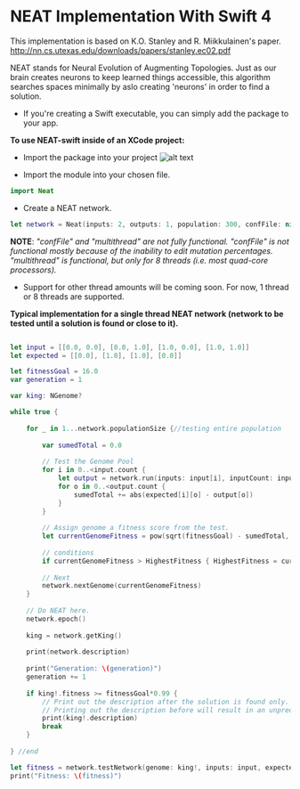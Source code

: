 # NEAT Implementation With Swift 4

This implementation is based on K.O. Stanley and R. Miikkulainen's paper.
  http://nn.cs.utexas.edu/downloads/papers/stanley.ec02.pdf
  
NEAT stands for Neural Evolution of Augmenting Topologies. Just as our brain creates neurons to keep learned things accessible, this algorithm searches spaces minimally by aslo creating 'neurons' in order to find a solution.





- If you're creating a Swift executable, you can simply add the package to your app.


**To use NEAT-swift inside of an XCode project:**

- Import the package into your project
![alt text](http://www.troydeville.com/wp-content/uploads/2018/06/neatImport.png)

- Import the module into your chosen file.
```Swift
import Neat
```

- Create a NEAT network.
```Swift
let network = Neat(inputs: 2, outputs: 1, population: 300, confFile: nil, multithread: false)
```
**NOTE**: *"confFile" and "multithread" are not fully functional.
  "confFile" is not functional mostly because of the inability to edit mutation percentages.
  "multithread" is functional, but only for 8 threads (i.e. most quad-core processors).*
  - Support for other thread amounts will be coming soon. For now, 1 thread or 8 threads are supported.
  

**Typical implementation for a single thread NEAT network (network to be tested until a solution is found or close to it).**
```Swift

let input = [[0.0, 0.0], [0.0, 1.0], [1.0, 0.0], [1.0, 1.0]]
let expected = [[0.0], [1.0], [1.0], [0.0]]

let fitnessGoal = 16.0
var generation = 1

var king: NGenome?

while true {
    
    for _ in 1...network.populationSize {//testing entire population
        
        var sumedTotal = 0.0
        
        // Test the Genome Pool
        for i in 0..<input.count {
            let output = network.run(inputs: input[i], inputCount: inputs, outputCount: outputs)
            for o in 0..<output.count {
                sumedTotal += abs(expected[i][o] - output[o])
            }
        }
        
        // Assign genome a fitness score from the test.
        let currentGenomeFitness = pow(sqrt(fitnessGoal) - sumedTotal, 2)       
        
        // conditions
        if currentGenomeFitness > HighestFitness { HighestFitness = currentGenomeFitness }
        
        // Next
        network.nextGenome(currentGenomeFitness) 
    }
    
    // Do NEAT here.
    network.epoch()
    
    king = network.getKing()
    
    print(network.description)
    
    print("Generation: \(generation)")
    generation += 1
    
    if king!.fitness >= fitnessGoal*0.99 {
        // Print out the description after the solution is found only.
        // Printing out the description before will result in an unpredictable outcome
        print(king!.description)
        break
    }
    
} //end

let fitness = network.testNetwork(genome: king!, inputs: input, expected: expected, inputCount: inputs, outputCount: outputs, testType: .distanceSquared, info: true)
print("Fitness: \(fitness)")

```
